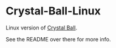 # Crystal-Ball-Linux
Linux version of [Crystal Ball](https://github.com/Arc676/Crystal-Ball).

See the README over there for more info.
